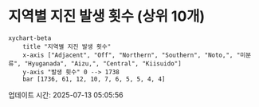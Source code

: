 # 지역별 지진 발생 횟수 (상위 10개)

```mermaid
xychart-beta
    title "지역별 지진 발생 횟수"
    x-axis ["Adjacent", "Off", "Northern", "Southern", "Noto,", "미분류", "Hyuganada", "Aizu,", "Central", "Kiisuido"]
    y-axis "발생 횟수" 0 --> 1738
    bar [1736, 61, 12, 10, 7, 6, 5, 5, 4, 4]
```

업데이트 시간: 2025-07-13 05:05:56
